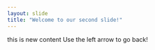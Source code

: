 ```yaml
---
layout: slide
title: "Welcome to our second slide!"
---
```

this is new content
Use the left arrow to go back!
